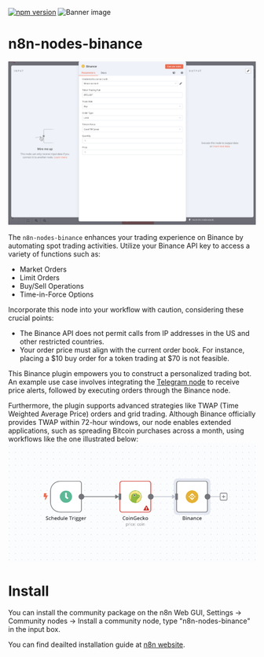 [![npm version](https://badge.fury.io/js/n8n-nodes-binance.svg)](https://badge.fury.io/js/n8n-nodes-binance)
![Banner image](https://user-images.githubusercontent.com/10284570/173569848-c624317f-42b1-45a6-ab09-f0ea3c247648.png)

# n8n-nodes-binance

![](assets/example1.png)

The `n8n-nodes-binance` enhances your trading experience on Binance by automating spot trading activities. Utilize your Binance API key to access a variety of functions such as:
* Market Orders
* Limit Orders
* Buy/Sell Operations
* Time-in-Force Options

Incorporate this node into your workflow with caution, considering these crucial points:
* The Binance API does not permit calls from IP addresses in the US and other restricted countries.
* Your order price must align with the current order book. For instance, placing a $10 buy order for a token trading at $70 is not feasible.

This Binance plugin empowers you to construct a personalized trading bot. An example use case involves integrating the [Telegram node](https://docs.n8n.io/nodes/n8n-nodes-base.telegram/) to receive price alerts, followed by executing orders through the Binance node.

Furthermore, the plugin supports advanced strategies like TWAP (Time Weighted Average Price) orders and grid trading. Although Binance officially provides TWAP within 72-hour windows, our node enables extended applications, such as spreading Bitcoin purchases across a month, using workflows like the one illustrated below:
![](assets/example2.png)

# Install
You can install the community package on the n8n Web GUI, Settings -> Community nodes -> Install a community node, type "n8n-nodes-binance" in the input box.

You can find deailted installation guide at [n8n website](https://docs.n8n.io/integrations/community-nodes/installation/#install-a-community-node).
